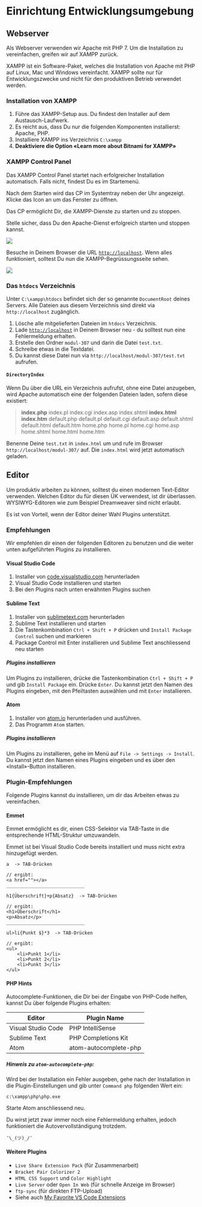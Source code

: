 # Einrichtung Entwicklungsumgebung

## Webserver

Als Webserver verwenden wir Apache mit PHP 7. Um die Installation zu vereinfachen, greifen wir auf XAMPP zurück.

XAMPP ist ein Software-Paket, welches die Installation von Apache mit PHP auf Linux, Mac und Windows vereinfacht. XAMPP sollte nur für Entwicklungszwecke und nicht für den produktiven Betrieb verwendet werden.

### Installation von XAMPP

1. Führe das XAMPP-Setup aus. Du findest den Installer auf dem Austausch-Laufwerk.
2. Es reicht aus, dass Du nur die folgenden Komponenten installierst: Apache, PHP.
3. Installiere XAMPP ins Verzeichnis `C:\xampp`
4. **Deaktiviere die Option «Learn more about Bitnami for XAMPP»**

### XAMPP Control Panel

Das XAMPP Control Panel startet nach erfolgreicher Installation automatisch. Falls nicht, findest Du es im Startemenü.

Nach dem Starten wird das CP im Systemtray neben der Uhr angezeigt. Klicke das Icon an um das Fenster zu öffnen.

Das CP ermöglicht Dir, die XAMPP-Dienste zu starten und zu stoppen.

Stelle sicher, dass Du den Apache-Dienst erfolgreich starten und stoppen kannst.

![](res/xampp-cp.png)

Besuche in Deinem Browser die URL [`http://localhost`](http://localhost). Wenn alles funktioniert, solltest Du nun die XAMPP-Begrüssungsseite sehen.

![](res/xampp-dashboard.png)


### Das `htdocs` Verzeichnis

Unter `C:\xampp\htdocs` befindet sich der so genannte `DocumentRoot` deines Servers. Alle Dateien aus diesem Verzeichnis sind direkt via `http://localhost` zugänglich.

1. Lösche alle mitgelieferten Dateien im `htdocs` Verzeichnis.
2. Lade [`http://localhost`](http://localhost) in Deinem Browser neu - du solltest nun eine Fehlermeldung erhalten.
3. Erstelle den Ordner `modul-307` und darin die Datei `test.txt`.
4. Schreibe etwas in die Textdatei.
5. Du kannst diese Datei nun via `http://localhost/modul-307/test.txt` aufrufen.

#### `DirectoryIndex`

Wenn Du über die URL ein Verzeichnis aufrufst, ohne eine Datei anzugeben, wird Apache automatisch eine der folgenden Dateien laden, sofern diese existiert:

> **index.php** index.pl index.cgi index.asp index.shtml **index.html** **index.htm** default.php default.pl default.cgi default.asp default.shtml default.html default.htm home.php home.pl home.cgi home.asp home.shtml home.html home.htm

Benenne Deine `test.txt` in `index.html` um und rufe im Browser `http://localhost/modul-307/` auf. Die `index.html` wird jetzt automatisch geladen.


## Editor

Um produktiv arbeiten zu können, solltest du einen modernen Text-Editor verwenden. Welchen Editor du für diesen ÜK verwendest, ist dir überlassen. WYSIWYG-Editoren wie zum Beispiel Dreamweaver sind nicht erlaubt.

Es ist von Vorteil, wenn der Editor deiner Wahl Plugins unterstützt.

### Empfehlungen

Wir empfehlen dir einen der folgenden Editoren zu benutzen und die weiter unten aufgeführten Plugins zu installieren.

#### Visual Studio Code

1. Installer von [code.visualstudio.com](https://code.visualstudio.com/) herunterladen
2. Visual Studio Code installieren und starten
3. Bei den Plugins nach unten erwähnten Plugins suchen

#### Sublime Text

1. Installer von [sublimetext.com](https://www.sublimetext.com/3) herunterladen
2. Sublime Text installieren und starten
3. Die Tastenkombination `Ctrl + Shift + P` drücken und `Install Package Control` suchen und markieren
4. Package Control mit Enter installieren und Sublime Text anschliessend neu starten


##### Plugins installieren

Um Plugins zu installieren, drücke die Tastenkombination `Ctrl + Shift + P` und gib `Install Package` ein. Drücke `Enter`. Du kannst jetzt den Namen des Plugins eingeben, mit den Pfeiltasten auswählen und mit `Enter` installieren.

#### Atom

1. Installer von [atom.io](https://atom.io/) herunterladen und ausführen.
2. Das Programm `Atom` starten.

##### Plugins installieren

Um Plugins zu installieren, gehe im Menü auf `File -> Settings -> Install`. Du kannst jetzt den Namen eines Plugins eingeben und es über den «Install»-Button installieren.

### Plugin-Empfehlungen

Folgende Plugins kannst du installieren, um dir das Arbeiten etwas zu vereinfachen.

#### Emmet

Emmet ermöglicht es dir, einen CSS-Selektor via TAB-Taste in die entsprechende HTML-Struktur umzuwandeln.

Emmet ist bei Visual Studio Code bereits installiert und muss nicht extra hinzugefügt werden.

```
a  -> TAB-Drücken

// ergibt:
<a href=""></a>
_____________________________

h1{Überschrift}+p{Absatz}  -> TAB-Drücken

// ergibt:
<h1>Überschrift</h1>
<p>Absatz</p>
_____________________________

ul>li{Punkt $}*3  -> TAB-Drücken

// ergibt:
<ul>
    <li>Punkt 1</li>
    <li>Punkt 2</li>
    <li>Punkt 3</li>
</ul>
```

#### PHP Hints

Autocomplete-Funktionen, die Dir bei der Eingabe von PHP-Code helfen, kannst Du über folgende Plugins erhalten:

|    Editor    |      Plugin Name      |
|--------------|-----------------------|
| Visual Studio Code     | PHP IntelliSense        |
| Sublime Text | PHP Completions Kit   |
| Atom         | atom-autocomplete-php |

##### Hinweis zu `atom-autocomplete-php`:

Wird bei der Installation ein Fehler ausgeben, gehe nach der Installation in die Plugin-Einstellungen und gib unter `Command php` folgenden Wert ein:

```
c:\xampp\php\php.exe
```

Starte Atom anschliessend neu.

Du wirst jetzt zwar immer noch eine Fehlermeldung erhalten, jedoch funktioniert die Autovervollständigung trotzdem.

`¯\_(ツ)_/¯`

#### Weitere Plugins

* `Live Share Extension Pack` (für Zusammenarbeit)
* `Bracket Pair Colorizer 2`
* `HTML CSS Support` und `Color Highlight`
* `Live Server` oder `Open In Web` (für schnelle Anzeige im Browser)
* `ftp-sync` (für direkten FTP-Upload)
* Siehe auch [My Favorite VS Code Extensions](https://youtu.be/rH1RTwaAeGc)
